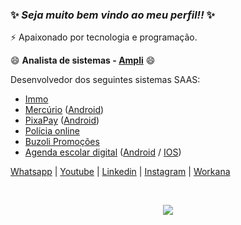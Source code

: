 ### ✨ _Seja muito bem vindo ao meu perfil!!_ ✨
⚡ Apaixonado por tecnologia e programação.

😄 **Analista de sistemas - [Ampli](https://www.ampli.com.br)** 😄

Desenvolvedor dos seguintes sistemas SAAS:
- [Immo](https://www.alfasistemas.com.br/sistema/immo)
- [Mercúrio](https://mercurioapp.com.br) ([Android](https://play.google.com/store/apps/details?id=com.tecno.mobi.MercurioApp))
- [PixaPay](https://pixapay.com.br) ([Android](https://play.google.com/store/apps/details?id=br.com.mercurioapp.pixapay))
- [Polícia online](http://policiaonlineapp.com.br)
- [Buzoli Promoções](http://buzoli.com.br)
- [Agenda escolar digital](https://sicos.com.br) ([Android](https://play.google.com/store/apps/details?id=com.sicos.escolarApp) / [IOS](https://apps.apple.com/us/app/agenda-digital-escolar/id6476892786))


[Whatsapp](https://api.whatsapp.com/send?phone=5551995502636&text=Ol%C3%A1%20Douglas%20Colombo) |
[Youtube](https://www.youtube.com/channel/UCyHhocrNAX9BAvgj6ZGzMbw) |
[Linkedin](https://www.linkedin.com/in/douglas-colombo-2a0718239) | 
[Instagram](https://www.instagram.com/douglascolombo09/) |
[Workana](https://www.workana.com/freelancer/0edee5d9e4ced0e5fedbd102d0bc69e3) 

<!--
**Douglas09/Douglas09** is a ✨ _special_ ✨ repository because its `README.md` (this file) appears on your GitHub profile.

Here are some ideas to get you started:

- 🔭 I’m currently working on ...
- 🌱 I’m currently learning ...
- 👯 I’m looking to collaborate on ...
- 🤔 I’m looking for help with ...
- 💬 Ask me about ...
- 📫 How to reach me: ...
- 😄 Pronouns: ...
- ⚡ Fun fact: ...
-->

</br>
<p align="center"> <img alingn="center" src="https://profile-counter.glitch.me/Douglas09/count.svg"/></p>
